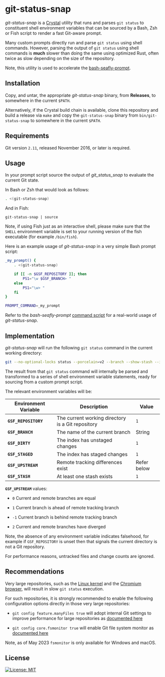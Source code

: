 git-status-snap
===============

_git-status-snap_ is a [Crystal](https://crystal-lang.org/) utility that runs
and parses `git status` to constituent shell environment variables that can be
sourced by a Bash, Zsh or Fish script to render a fast Git-aware prompt.

Many custom prompts directly run and parse `git status` using shell commands.
However, parsing the output of `git status` using shell commands is **much**
slower than doing the same using optimized Rust, often twice as slow depending
on the size of the repository.

Note, this utility is used to accelerate the
[bash-seafly-prompt](https://github.com/bluz71/bash-seafly-prompt).

Installation
------------

Copy, and untar, the appropriate _git-status-snap_ binary, from **Releases**, to
somewhere in the current `$PATH`.

Alternatively, if the Crystal build chain is available, clone this repository
and build a release via `make` and copy the `git-status-snap` binary from
`bin/git-status-snap` to somewhere in the current `$PATH`.

Requirements
------------

Git version `2.11`, released November 2016, or later is required.

Usage
-----

In your prompt script source the output of _git_status_snap_ to evaluate the
current Git state.

In Bash or Zsh that would look as follows:

```bash
. <(git-status-snap)
```

And in Fish:

```fish
git-status-snap | source
```

Note, if using Fish just as an interactive shell, please make sure that the
`SHELL` environment variable is set to your running version of the fish
executable (for example `/bin/fish`).

Here is an example usage of _git-status-snap_ in a very simple Bash prompt
script:

```bash
_my_prompt() {
    . <(git-status-snap)

    if [[ -n $GSF_REPOSITORY ]]; then
        PS1="\w $GSF_BRANCH> "
    else
        PS1="\w> "
    fi
}

PROMPT_COMMAND=_my_prompt
```

Refer to the _bash-seafly-prompt_ [command
script](https://github.com/bluz71/bash-seafly-prompt/blob/master/command_prompt.bash)
for a real-world usage of _git-status-snap_.

Implementation
--------------

_git-status-snap_ will run the following `git status` command in the current
working directory:

```sh
git --no-optional-locks status --porcelain=v2 --branch --show-stash --ignore-submodules -uno
```

The result from that `git status` command will internally be parsed and
transformed to a series of shell environment variable statements, ready for
sourcing from a custom prompt script.

The relevant environment variables will be:

| Environment Variable | Description                                       | Value       |
|----------------------|---------------------------------------------------|-------------|
| **`GSF_REPOSITORY`** | The current working directory is a Git repository | `1`         |
| **`GSF_BRANCH`**     | The name of the current branch                    | String      |
| **`GSF_DIRTY`**      | The index has unstaged changes                    | `1`         |
| **`GSF_STAGED`**     | The index has staged changes                      | `1`         |
| **`GSF_UPSTREAM`**   | Remote tracking differences exist                 | Refer below |
| **`GSF_STASH`**      | At least one stash exists                         | `1`         |

**`GSF_UPSTREAM`** values:

- `0` Current and remote branches are equal

- `1` Current branch is ahead of remote tracking branch

- `-1` Current branch is behind remote tracking branch

- `2` Current and remote branches have diverged

Note, the absence of any environment variable indicates falsehood, for example
if `GSF_REPOSITORY` is unset then that signals the current directory is not a
Git repository.

For performance reasons, untracked files and change counts are ignored.

Recommendations
---------------

Very large repositories, such as the [Linux
kernel](https://github.com/torvalds/linux) and the [Chromium
browser](https://github.com/chromium/chromium), will result in slow `git status`
execution.

For such repositories, it is strongly recommended to enable the following
configuration options directly in those very large repositories:

- `git config feature.manyFiles true` will adopt internal Git settings to improve
  performance for large repositories as [documented
  here](https://github.blog/2019-11-03-highlights-from-git-2-24/)

- `git config core.fsmonitor true` will enable Git file system monitor as
  [documented
  here](https://github.blog/2022-06-29-improve-git-monorepo-performance-with-a-file-system-monitor)

Note, as of May 2023 `fsmonitor` is only available for Windows and macOS.

License
-------

[![License: MIT](https://img.shields.io/badge/License-MIT-blue.svg)](https://opensource.org/licenses/MIT)
